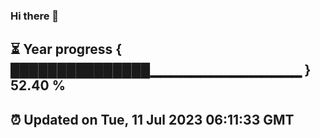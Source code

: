 ### Hi there 👋
⏳ Year progress { ███████████████▁▁▁▁▁▁▁▁▁▁▁▁▁▁▁ } 52.40 %
---
⏰ Updated on Tue, 11 Jul 2023 06:11:33 GMT
---
